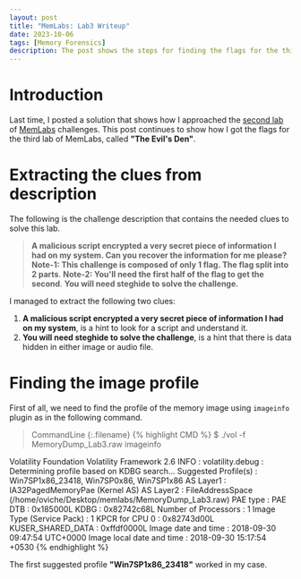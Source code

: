 ```yaml
---
layout: post
title: "MemLabs: Lab3 Writeup"
date: 2023-10-06
tags: [Memory Forensics] 
description: The post shows the steps for finding the flags for the third challenge of MemLabs.
---
```


# Introduction

Last time, I posted a solution that shows how I approached the [second lab](https://oviche.github.io/2023/10/MemLabs2/) of [MemLabs](https://github.com/stuxnet999/MemLabs/tree/master) challenges. This post continues to show how I got the flags for the third lab of MemLabs, called **"The Evil's Den"**.

# Extracting the clues from description

The following is the challenge description that contains the needed clues to solve this lab.

> **A malicious script encrypted a very secret piece of information I had on my system. Can you recover the information for me please?**
> **Note-1: This challenge is composed of only 1 flag. The flag split into 2 parts**.
> **Note-2: You'll need the first half of the flag to get the second**.
> **You will need steghide to solve the challenge.**

I managed to extract the following two clues:
1. **A malicious script encrypted a very secret piece of information I had on my system**, is a hint to look for a script and understand it.
2. **You will need steghide to solve the challenge**, is a hint that there is data hidden in either image or audio file.

# Finding the image profile

First of all, we need to find the profile of the memory image using `imageinfo` plugin as in the following command.

> CommandLine 
{:.filename}
{% highlight CMD %}
$ ./vol -f MemoryDump_Lab3.raw imageinfo

Volatility Foundation Volatility Framework 2.6
INFO    : volatility.debug    : Determining profile based on KDBG search...
          Suggested Profile(s) : Win7SP1x86_23418, Win7SP0x86, Win7SP1x86
                     AS Layer1 : IA32PagedMemoryPae (Kernel AS)
                     AS Layer2 : FileAddressSpace (/home/oviche/Desktop/memlabs/MemoryDump_Lab3.raw)
                      PAE type : PAE
                           DTB : 0x185000L
                          KDBG : 0x82742c68L
          Number of Processors : 1
     Image Type (Service Pack) : 1
                KPCR for CPU 0 : 0x82743d00L
             KUSER_SHARED_DATA : 0xffdf0000L
           Image date and time : 2018-09-30 09:47:54 UTC+0000
     Image local date and time : 2018-09-30 15:17:54 +0530
{% endhighlight %}

The first suggested profile **"Win7SP1x86_23418"** worked in my case.


